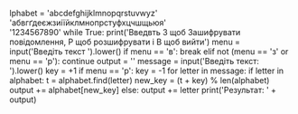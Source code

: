 lphabet = 'abcdefghijklmnopqrstuvwyz' \
               'абвгґдеєжзиіїйклмнопрстуфхцчшщьюя' \
               '1234567890'
while True:
    print('Введвть З щоб Зашифрувати повідомлення, Р щоб розшифрувати і В щоб вийти')
    menu = input('Введіть текст ').lower()
    if menu == 'в':
        break
    elif not (menu == 'з' or menu == 'р'):
        continue
    output = ''
    message = input('Введіть текст: ').lower()
    key = +1
    if menu == 'р':
        key = -1
    for letter in message:
        if letter in alphabet:
            t = alphabet.find(letter)
            new_key = (t + key) % len(alphabet)
            output += alphabet[new_key]
        else:
            output += letter
    print('Результат: ' + output)
